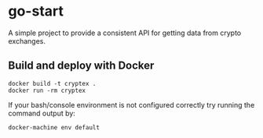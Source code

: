 # go-start
A simple project to provide a consistent API for getting data from crypto exchanges.

## Build and deploy with Docker
```
docker build -t cryptex .
docker run -rm cryptex
```

If your bash/console environment is not configured correctly try running the command output by:
```
docker-machine env default
```


